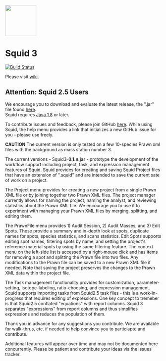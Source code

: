 <img src="https://github.com/CIRDLES/DRAKE/blob/master/logos/Squid/SquidLogo.ico" width="100">

Squid 3
=======

[![Build Status](https://travis-ci.org/CIRDLES/Squid.svg?branch=master)](https://travis-ci.org/CIRDLES/Squid)

Please visit [wiki](https://github.com/CIRDLES/Squid/wiki).

## Attention: Squid 2.5 Users

We encourage you to download
and evaluate the latest release, the ".jar" file found <a href="https://github.com/CIRDLES/Squid/releases" target="_blank">here</a>.  
Squid requires <a href="http://www.oracle.com/technetwork/java/javase/downloads/jre8-downloads-2133155.html" target="_blank">Java 1.8</a> or later.

To contribute issues and feedback, please join GitHub <a href="https://github.com/" target="_blank">here</a>. While using Squid, 
the help menu provides a link that
initializes a new GitHub issue for you - please use freely.

**CAUTION** The current version is only tested on a few 10-species Prawn xml files with
the background as mass station number 3.

The current versions - Squid3-**0.1.n.jar** - prototype the development of the
workflow support including project, task, and expression management features
of Squid.  Squid provides for creating and saving Squid Project files that have an
extension of ".squid" and are intended to save the current sate of work on a project.

The Project menu provides for creating a new project from a single Prawn XML file
or by joining together two Prawn XML files.  The project manager currently allows for naming the project,
naming the analyst, and reviewing statistics about the Prawn XML file.
We encourage you to
use it to experiment with managing your Prawn XML files by merging, splitting,
and editing them.  

The PrawnFile menu provides 1) Audit Session, 2) Audit Masses, and 3) Edit Spots.
These provide a summary and in-depth look at spots, duplicate names for spots,
species statistics, and scans statistics.  Edit Spots supports editing spot names,
filtering spots by name, and setting the project's reference material spots by using the same
filtering feature.  The context menu on the left-side list is accessed by a
right-mouse click and has items for removing a spot and
splitting the Prawn file into two files.  Any modifications to the Prawn file can be saved
to a new Prawn XML file if needed.  Note that saving the project preserves the changes to the
Prawn XML data within the project file.
 
The Task management functionality provides for customization, parameter-setting, isotope-labeling, 
ratio-choosing, and expression management.  Squid supports importing tasks from Squid2.5 task files - 
this is a work-in-progress that requires editing of expressions.  One key concept to tremeber
is that Squid2.5 conflated "equations" with report columns.  Squid 3 separates "expressions" from
report columns and thus simplifies expressions and reduces the population of them.

Thank you in advance for any suggestions you contribute.  We are available for walk-thrus, etc.
if needed to help convince you to particiapte and contribute.

Additional features will appear over time and may not be documented here concurrently.
Please be patient and contribute your ideas via the issues tracker.
